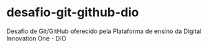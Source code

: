 # desafio-git-github-dio
Desafio de Git/GitHub oferecido pela Plataforma de ensino da Digital Innovation One - DIO
